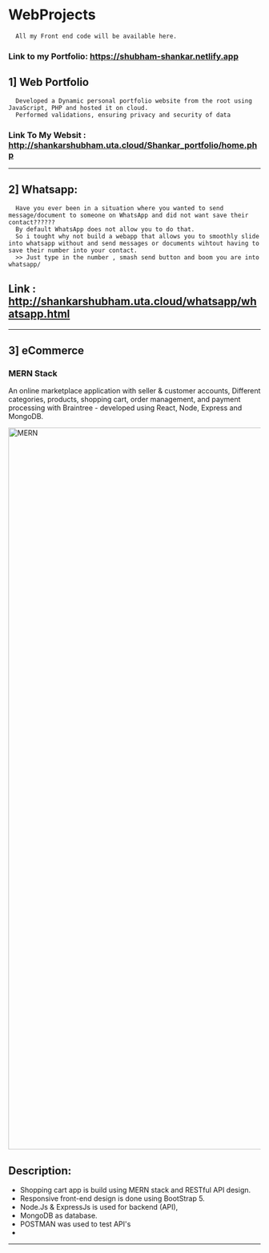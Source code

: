 # WebProjects
      All my Front end code will be available here.
### Link to my Portfolio: https://shubham-shankar.netlify.app
      
## 1] Web Portfolio
      Developed a Dynamic personal portfolio website from the root using JavaScript, PHP and hosted it on cloud. 
      Performed validations, ensuring privacy and security of data


   ### Link To My Websit : http://shankarshubham.uta.cloud/Shankar_portfolio/home.php

------------------------------------------------------------------------------------------------------------------------------------------------------

## 2] Whatsapp:
      Have you ever been in a situation where you wanted to send message/document to someone on WhatsApp and did not want save their contact??????
      By default WhatsApp does not allow you to do that. 
      So i tought why not build a webapp that allows you to smoothly slide into whatsapp without and send messages or documents wihtout having to save their number into your contact.
      >> Just type in the number , smash send button and boom you are into whatsapp/
   ## Link : http://shankarshubham.uta.cloud/whatsapp/whatsapp.html
   
-------------------------------------------------------------------------------------------------------------------------------------------------------------   

## 3] eCommerce
### MERN Stack

An online marketplace application with seller & customer accounts, Different categories, products, shopping cart, order management, and payment processing with Braintree - developed using React, Node, Express and MongoDB.


<img width="1439" alt="MERN" src="https://user-images.githubusercontent.com/58945964/115155489-ca2bfc80-a045-11eb-9e37-0a6d44ce84ed.png">


## Description: 
  - Shopping cart app is build using MERN stack and RESTful API design. 
  - Responsive front-end design is done using BootStrap 5. 
  - Node.Js & ExpressJs is used for backend (API), 
  - MongoDB as database.
  - POSTMAN was used to test API's
  - 
------------------------------------------------------------------------------------------------------------------------------------------------------
